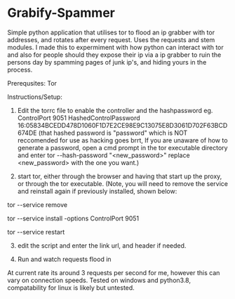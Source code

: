 # Grabify-Spammer
Simple python application that utilises tor to flood an ip grabber with tor addresses, and rotates after every request. Uses the requests and stem modules. I made this to expermiment with how python can interact with tor and also for people should they expose their ip via a ip grabber to ruin the persons day by spamming pages of junk ip's, and hiding yours in the process.

Prerequsites:
Tor

Instructions/Setup:

1. Edit the torrc file to enable the controller and the hashpassword
eg.
ControlPort 9051
HashedControlPassword 16:05834BCEDD478D1060F1D7E2CE98E9C13075E8D3061D702F63BCD674DE
(that hashed password is "password" which is NOT reccomended for use as hacking goes brrt, If you are unaware of how to generate a password, open a cmd prompt in the tor executable directory and enter tor --hash-password "<new_password>" replace <new_password> with the one you want.)

2. start tor, either through the browser and having that start up the proxy, or through the tor executable.
(Note, you will need to remove the service and reinstall again if previously installed, shown below:

tor --service remove

tor --service install -options ControlPort 9051

tor --service restart

3. edit the script and enter the link url, and header if needed.

4. Run and watch requests flood in


At current rate its around 3 requests per second for me, however this can vary on connection speeds.
Tested on windows and python3.8, compatability for linux is likely but untested.
